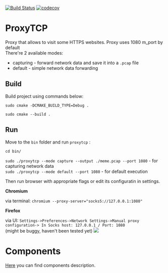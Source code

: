[![Build Status](https://travis-ci.com/vizhyk/proxytcp.svg?branch=master)](https://travis-ci.com/vizhyk/proxytcp)
[![codecov](https://codecov.io/gh/xplainmeplease/ProxyTCP/branch/master/graph/badge.svg?token=RLH68SQ2KF)](https://codecov.io/gh/xplainmeplease/ProxyTCP)

# ProxyTCP
Proxy that allows to visit some HTTPS websites.
Proxy uses 1080 m_port by default<br>
There're 2 available modes:
- capturing - forward network data and save it into a `.pcap` file
- default - simple network data forwarding
## Build

Build project using commands below:

`sudo cmake -DCMAKE_BUILD_TYPE=Debug .`

`sudo cmake --build .`

## Run

Move to the `bin` folder and run `proxytcp` :

`cd bin/`

`sudo ./proxytcp --mode capture --output ./meme.pcap --port 1080` - for capturing network data<br>
`sudo ./proxytcp --mode default --port 1080`  - for default execution

Then run browser with appropriate flags or edit its configuratin in settings.

__Chromium__

via terminal: `chromium --proxy-server="socks5://127.0.0.1:1080"  `

__Firefox__

via UI: `Settings->Preferences->Network Settings->Manual proxy configuration-> In Socks host: 127.0.0.1 / Port: 1080`<br>
(might be buggy, haven't been tested yet) 
![](readme-img/output.gif)


# Components
[Here](Components.md) you can find components description.


